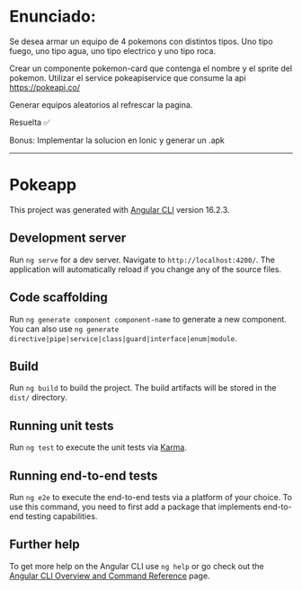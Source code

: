 # Enunciado:

Se desea armar un equipo de 4 pokemons con distintos tipos.
Uno tipo fuego, uno tipo agua, uno tipo electrico y uno tipo roca.

Crear un componente pokemon-card que contenga el nombre y el sprite del pokemon.
Utilizar el service pokeapiservice que consume la api https://pokeapi.co/

Generar equipos aleatorios al refrescar la pagina.

Resuelta ✅

Bonus: Implementar la solucion en Ionic y generar un .apk
_______________________________________________________________________________________________________________________________________

# Pokeapp

This project was generated with [Angular CLI](https://github.com/angular/angular-cli) version 16.2.3.

## Development server

Run `ng serve` for a dev server. Navigate to `http://localhost:4200/`. The application will automatically reload if you change any of the source files.

## Code scaffolding

Run `ng generate component component-name` to generate a new component. You can also use `ng generate directive|pipe|service|class|guard|interface|enum|module`.

## Build

Run `ng build` to build the project. The build artifacts will be stored in the `dist/` directory.

## Running unit tests

Run `ng test` to execute the unit tests via [Karma](https://karma-runner.github.io).

## Running end-to-end tests

Run `ng e2e` to execute the end-to-end tests via a platform of your choice. To use this command, you need to first add a package that implements end-to-end testing capabilities.

## Further help

To get more help on the Angular CLI use `ng help` or go check out the [Angular CLI Overview and Command Reference](https://angular.io/cli) page.
